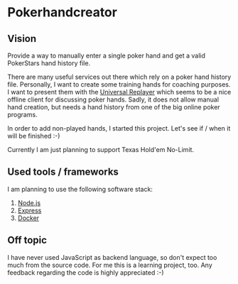 # Pokerhandcreator

## Vision
Provide a way to manually enter a single poker hand and get a valid PokerStars hand history file.

There are many useful services out there which rely on a poker hand history file. Personally, I 
want to create some training hands for coaching purposes. I want to present them with the 
[Universal Replayer](http://www.universal-replayer.net/)
which seems to be a nice offline client for discussing poker hands. Sadly, it does not allow manual 
hand creation, but needs a hand history from one of the big online poker programs.

In order to add non-played hands, I started this project. Let's see if / when it will be finished :-)

Currently I am just planning to support Texas Hold'em No-Limit.

## Used tools / frameworks
I am planning to use the following software stack:
1. [Node.js](https://nodejs.org/)
1. [Express](http://expressjs.com/)
1. [Docker](https://www.docker.com/)

## Off topic
I have never used JavaScript as backend language, so don't expect too much from the source code.
For me this is a learning project, too. Any feedback regarding the code is highly appreciated :-)
